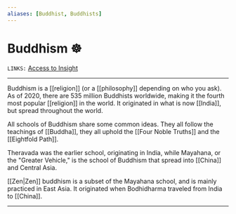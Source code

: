 ```yaml
---
aliases: [Buddhist, Buddhists]
---
```

# Buddhism ☸️
`LINKS:` [Access to Insight](https://www.accesstoinsight.org/index.html)

---
Buddhism is a [[religion]] (or a [[philosophy]] depending on who you ask). As of 2020, there are 535 million Buddhists worldwide, making it the fourth most popular [[religion]] in the world. It originated in what is now [[India]], but spread throughout the world.

All schools of Buddhism share some common ideas. They all follow the teachings of [[Buddha]], they all uphold the [[Four Noble Truths]] and the [[Eightfold Path]]. 

Theravada was the earlier school, originating in India, while Mayahana, or the "Greater Vehicle," is the school of Buddhism that spread into [[China]] and Central Asia. 

[[Zen|Zen]] buddhism is a subset of the Mayahana school, and is mainly practiced in East Asia. It originated when Bodhidharma traveled from India to [[China]]. 

---
[1]: https://en.wikipedia.org/wiki/Buddhism